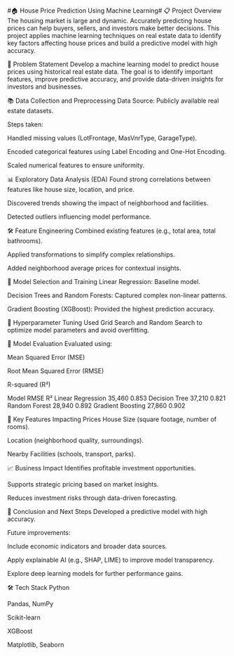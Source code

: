 #🏠 House Price Prediction Using Machine Learning#
📋 Project Overview
The housing market is large and dynamic. Accurately predicting house prices can help buyers, sellers, and investors make better decisions. This project applies machine learning techniques on real estate data to identify key factors affecting house prices and build a predictive model with high accuracy.

🚀 Problem Statement
Develop a machine learning model to predict house prices using historical real estate data. The goal is to identify important features, improve predictive accuracy, and provide data-driven insights for investors and businesses.

📚 Data Collection and Preprocessing
Data Source: Publicly available real estate datasets.

Steps taken:

Handled missing values (LotFrontage, MasVnrType, GarageType).

Encoded categorical features using Label Encoding and One-Hot Encoding.

Scaled numerical features to ensure uniformity.

📊 Exploratory Data Analysis (EDA)
Found strong correlations between features like house size, location, and price.

Discovered trends showing the impact of neighborhood and facilities.

Detected outliers influencing model performance.

🛠 Feature Engineering
Combined existing features (e.g., total area, total bathrooms).

Applied transformations to simplify complex relationships.

Added neighborhood average prices for contextual insights.

🤖 Model Selection and Training
Linear Regression: Baseline model.

Decision Trees and Random Forests: Captured complex non-linear patterns.

Gradient Boosting (XGBoost): Provided the highest prediction accuracy.

🔧 Hyperparameter Tuning
Used Grid Search and Random Search to optimize model parameters and avoid overfitting.

🧪 Model Evaluation
Evaluated using:

Mean Squared Error (MSE)

Root Mean Squared Error (RMSE)

R-squared (R²)

Model	RMSE	R²
Linear Regression	35,460	0.853
Decision Tree	37,210	0.821
Random Forest	28,940	0.892
Gradient Boosting	27,860	0.902

🌟 Key Features Impacting Prices
House Size (square footage, number of rooms).

Location (neighborhood quality, surroundings).

Nearby Facilities (schools, transport, parks).

📈 Business Impact
Identifies profitable investment opportunities.

Supports strategic pricing based on market insights.

Reduces investment risks through data-driven forecasting.

🔮 Conclusion and Next Steps
Developed a predictive model with high accuracy.

Future improvements:

Include economic indicators and broader data sources.

Apply explainable AI (e.g., SHAP, LIME) to improve model transparency.

Explore deep learning models for further performance gains.

🛠 Tech Stack
Python

Pandas, NumPy

Scikit-learn

XGBoost

Matplotlib, Seaborn

